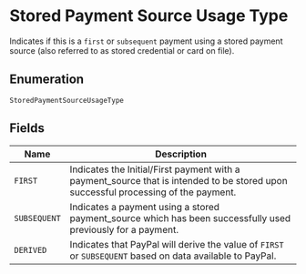 
# Stored Payment Source Usage Type

Indicates if this is a `first` or `subsequent` payment using a stored payment source (also referred to as stored credential or card on file).

## Enumeration

`StoredPaymentSourceUsageType`

## Fields

| Name | Description |
|  --- | --- |
| `FIRST` | Indicates the Initial/First payment with a payment_source that is intended to be stored upon successful processing of the payment. |
| `SUBSEQUENT` | Indicates a payment using a stored payment_source which has been successfully used previously for a payment. |
| `DERIVED` | Indicates that PayPal will derive the value of `FIRST` or `SUBSEQUENT` based on data available to PayPal. |

